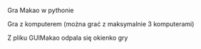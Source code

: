 Gra Makao w pythonie

Gra z komputerem (można grać z maksymalnie 3 komputerami)

Z pliku GUIMakao odpala się okienko gry
